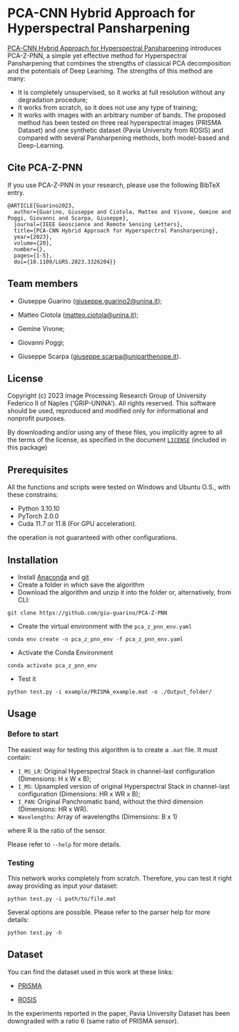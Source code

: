 # PCA-CNN Hybrid Approach for Hyperspectral Pansharpening

[PCA-CNN Hybrid Approach for Hyperspectral Pansharpening](https://ieeexplore.ieee.org/document/10288481) introduces PCA-Z-PNN, a simple yet effective method for Hyperspectral Pansharpening that combines the strengths of classical PCA decomposition and the potentials of Deep Learning. The strengths of this method are many:
- It is completely unsupervised, so it works at full resolution without any degradation procedure;
- It works from scratch, so it does not use any type of training;
- It works with images with an arbitrary number of bands.
The proposed method has been tested on three real hyperspectral images (PRISMA Dataset) and one synthetic dataset (Pavia University from ROSIS) and compared with several Pansharpening methods, both model-based and Deep-Learning.

## Cite PCA-Z-PNN

If you use PCA-Z-PNN in your research, please use the following BibTeX entry.

    @ARTICLE{Guarino2023,
      author={Guarino, Giuseppe and Ciotola, Matteo and Vivone, Gemine and Poggi, Giovanni and Scarpa, Giuseppe},
      journal={IEEE Geoscience and Remote Sensing Letters}, 
      title={PCA-CNN Hybrid Approach for Hyperspectral Pansharpening}, 
      year={2023},
      volume={20},
      number={},
      pages={1-5},
      doi={10.1109/LGRS.2023.3326204}}

## Team members

*   Giuseppe Guarino (giuseppe.guarino2@unina.it);

*   Matteo Ciotola (matteo.ciotola@unina.it);

*   Gemine Vivone;

*   Giovanni Poggi;

*   Giuseppe Scarpa  (giuseppe.scarpa@uniparthenope.it).

## License

Copyright (c) 2023 Image Processing Research Group of University Federico II of Naples ('GRIP-UNINA').
All rights reserved.
This software should be used, reproduced and modified only for informational and nonprofit purposes.

By downloading and/or using any of these files, you implicitly agree to all the
terms of the license, as specified in the document [`LICENSE`](https://github.com/giu-guarino/PCA-Z-PNN/blob/main/LICENSE.txt)
(included in this package)

## Prerequisites

All the functions and scripts were tested on Windows and Ubuntu O.S., with these constrains:

*   Python 3.10.10
*   PyTorch 2.0.0
*   Cuda 11.7 or 11.8 (For GPU acceleration).

the operation is not guaranteed with other configurations.

## Installation

*   Install [Anaconda](https://www.anaconda.com/products/individual) and [git](https://git-scm.com/downloads)
*   Create a folder in which save the algorithm
*   Download the algorithm and unzip it into the folder or, alternatively, from CLI:

<!---->

    git clone https://github.com/giu-guarino/PCA-Z-PNN

*   Create the virtual environment with the `pca_z_pnn_env.yaml`

<!---->

    conda env create -n pca_z_pnn_env -f pca_z_pnn_env.yaml

*   Activate the Conda Environment

<!---->

    conda activate pca_z_pnn_env

*   Test it

<!---->

    python test.py -i example/PRISMA_example.mat -o ./Output_folder/ 

## Usage

### Before to start

The easiest way for testing this algorithm is to create a `.mat` file. It must contain:

*   `I_MS_LR`: Original Hyperspectral Stack in channel-last configuration (Dimensions: H x W x B);
*   `I_MS`: Upsampled version of original Hyperspectral Stack in channel-last configuration (Dimensions: HR x WR x B);
*   `I_PAN`: Original Panchromatic band, without the third dimension (Dimensions: HR x WR).
*   `Wavelengths`: Array of wavelengths (Dimensions: B x 1)

where R is the ratio of the sensor.

Please refer to `--help` for more details.

### Testing

This network works completely from scratch. Therefore, you can test it right away providing as input your dataset:

    python test.py -i path/to/file.mat

Several options are possible. Please refer to the parser help for more details:

    python test.py -h

## Dataset

You can find the dataset used in this work at these links:

*   [PRISMA](https://openremotesensing.net/knowledgebase/panchromatic-and-hyperspectral-image-fusion-outcome-of-the-2022-whispers-hyperspectral-pansharpening-challenge/)

*   [ROSIS](https://paperswithcode.com/dataset/pavia-university)

In the experiments reported in the paper, Pavia University Dataset has been downgraded with a ratio 6 (same ratio of PRISMA sensor).
